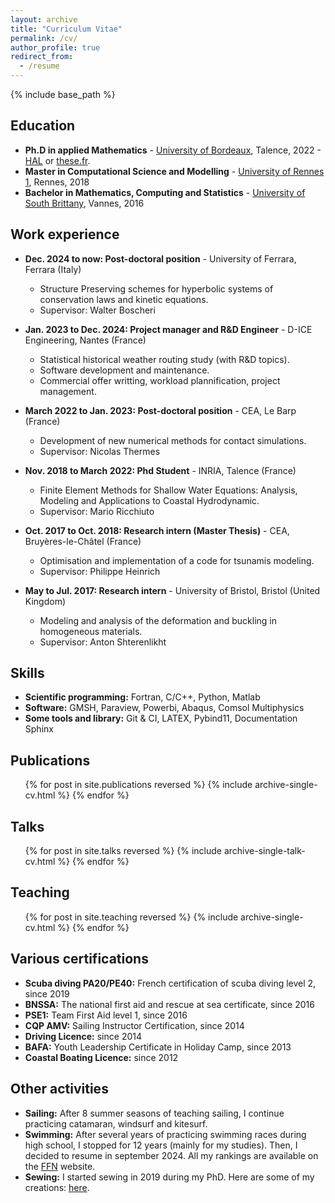 ```yaml
---
layout: archive
title: "Curriculum Vitae"
permalink: /cv/
author_profile: true
redirect_from:
  - /resume
---
```


{% include base_path %}
 
Education
------------
* **Ph.D in applied Mathematics** - [University of Bordeaux](https://www.u-bordeaux.fr/), Talence, 2022 - [HAL](https://theses.hal.science/tel-03656234) or [these.fr](https://theses.fr/2022BORD0050).
* **Master in Computational Science and Modelling** - [University of Rennes 1](https://www.univ-rennes.fr/), Rennes, 2018
* **Bachelor in Mathematics, Computing and Statistics** - [University of South Brittany](https://www.univ-ubs.fr/fr/index.html), Vannes, 2016

Work experience
------------------
* **Dec. 2024 to now: Post-doctoral position** - University of Ferrara, Ferrara (Italy)
  * Structure Preserving schemes for hyperbolic systems of conservation laws and kinetic equations.
  <!-- * Development and implementation of novel 3D and high order structure preserving scheme: -->
  <!-- Continuous Finite Element subgrid basis functions for Discontinuous Galerkin schemes on unstructured polygonal Voronoi meshes. -->
  * Supervisor: Walter Boscheri

* **Jan. 2023 to Dec. 2024: Project manager and R&D Engineer** - D-ICE Engineering, Nantes (France)
  * Statistical historical weather routing study (with R&D topics).
  * Software development and maintenance.
  * Commercial offer writting, workload plannification, project management.

* **March 2022 to Jan. 2023: Post-doctoral position** - CEA, Le Barp (France)
  * Development of new numerical methods for contact simulations.
  <!-- * Development of a Finite Volumes (FV) library in the lagrangian formulation to solve hyperbolic equations. -->
  <!-- * Development and analysis of multidimensional contact detection methods. -->
  * Supervisor: Nicolas Thermes
  
* **Nov. 2018 to March 2022: Phd Student** - INRIA, Talence (France)
  * Finite Element Methods for Shallow Water Equations: Analysis, Modeling and Applications to Coastal Hydrodynamic.
  <!-- * Development from scratch of a Python stabilized Continuous Galerkin (CG) Finite Elements (FE) library, to solve hyperbolic equations. -->
  <!-- * One and two dimensional Von Neumann analysis. -->
  <!-- * Implementation of a CG/DG-FEM in a C++ code (aerosol). -->
  * Supervisor: Mario Ricchiuto
  
* **Oct. 2017 to Oct. 2018: Research intern (Master Thesis)** - CEA, Bruyères-le-Châtel (France)
  * Optimisation and implementation of a code for tsunamis modeling.
  <!-- * Implementation of a 2D Finite Difference (FD) and Volume (FV) schemes. -->
  * Supervisor: Philippe Heinrich
  
* **May to Jul. 2017: Research intern** - University of Bristol, Bristol (United Kingdom)
  * Modeling and analysis of the deformation and buckling in homogeneous materials.
  * Supervisor: Anton Shterenlikht

  
Skills
------------------
* **Scientific programming:**  Fortran, C/C++, Python, Matlab
* **Software:** GMSH, Paraview, Powerbi, Abaqus, Comsol Multiphysics
  <!-- * Sub-skill 2.1-->
  <!-- * Sub-skill 2.2 -->
  <!-- * Sub-skill 2.3  -->
* **Some tools and library:** Git & CI, LATEX, Pybind11, Documentation Sphinx

Publications
------------------
  <ul>{% for post in site.publications reversed %}
    {% include archive-single-cv.html %}
  {% endfor %}</ul>
  
Talks
------------------
  <ul>{% for post in site.talks reversed %}
    {% include archive-single-talk-cv.html  %}
  {% endfor %}</ul>
  
Teaching
------------------
  <ul>{% for post in site.teaching reversed %}
    {% include archive-single-cv.html %}
  {% endfor %}</ul>
  
<!-- Service and leadership
======
* Currently signed in to 43 different slack teams -->



Various certifications
------------------
* **Scuba diving PA20/PE40:**  French certification of scuba diving level 2, since 2019
* **BNSSA:**  The national first aid and rescue at sea certificate, since 2016
* **PSE1:** Team First Aid level 1, since 2016
* **CQP AMV:** Sailing Instructor Certification, since 2014
* **Driving Licence:** since 2014
* **BAFA:** Youth Leadership Certificate in Holiday Camp, since 2013
* **Coastal Boating Licence:** since 2012
  <!-- * Sub-skill 2.1-->
  <!-- * Sub-skill 2.2 -->
  <!-- * Sub-skill 2.3  -->

Other activities
------------------
* **Sailing:** After 8 summer seasons of teaching sailing, I continue practicing catamaran, windsurf and kitesurf. 
* **Swimming:** After several years of practicing swimming races during high school, I stopped for 12 years (mainly for my studies). Then, I decided to resume in september 2024. All my rankings are available on the [FFN](https://ffn.extranat.fr/webffn/nat_recherche.php?idact=nat&idrch_id=989895&idbas=50) website. 
* **Sewing:** I started sewing in 2019 during my PhD. Here are some of my creations: [here](/portfolio).
